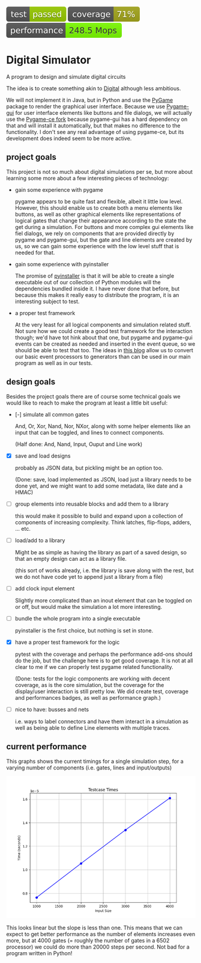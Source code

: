 ![Test](illustrations/test.svg) ![Coverage](illustrations/coverage.svg) ![Performance](illustrations/performance.svg)

# Digital Simulator

A program to design and simulate digital circuits

The idea is to create something akin to [Digital](https://github.com/hneemann/Digital) although less ambitious.

We will not implement it in Java, but in Python and use the [PyGame](https://github.com/pygame/pygame) package to render the graphical user interface. Because we use [Pygame-gui](https://github.com/MyreMylar/pygame_gui) for user interface elements like buttons and file dialogs, we will actually use the [Pygame-ce fork](https://github.com/pygame-community/pygame-ce) because pygame-gui has a hard dependency on that and will install it automatically, but that makes no difference to the functionality. I don't see any real advantage of using pygame-ce, but its development does indeed seem to be more active.

## project goals

This project is not so much about digital simulations per se, but more about learning some more about a few interesting pieces of technology:

- gain some experience with pygame

  pygame appears to be quite fast and flexible, albeit it little low level. However, this should enable us to create both a menu elements like buttons, as well as other graphical elements like representations of logical gates that change their appearance according to the state the get during a simulation. For buttons and more complex gui elements like fiel dialogs, we rely on components
  that are provided directly by pygame and pygame-gui, but the gate and line elements are created by us, so we can gain some experience with the low level stuff that is needed for that.
  
- gain some experience with pyinstaller 

  The promise of [pyinstaller](https://github.com/pyinstaller/pyinstaller) is that it will be able to create a single executable out of our collection of Python modules will the dependencies bundled inside it.
  I have never done that before, but because this makes it really easy to distribute the program, it is an interesting subject to test.

- a proper test framework

  At the very least for all logical components and simulation related stuff. Not sure how we could create a good test framework for the interaction though; we'd have tot hink about that one,
  but pygame and pygame-gui events can be created as needed and inserted in the event queue, so we should be able to test that too. The ideas in [this blog](https://blog.codemanship.dev/how-to-feature-test-your-pygame-game) allow us to convert our basic event processors to generators than can be used in our main program as well as in our tests.
  
## design goals

Besides the project goals there are of course some technical goals we would like to reach to make the program at least a little bit useful:

- [-] simulate all common gates

  And, Or, Xor, Nand, Nor, NXor, along with some helper elements like an input that can be toggled, and lines to connect components.

  (Half done: And, Nand, Input, Ouput and Line work)
      
- [x] save and load designs

  probably as JSON data, but pickling might be an option too.

  (Done: save, load implemented as JSON, load just a library needs to be done yet, and we might want to add some metadata, like date and a HMAC)

- [ ] group elements into reusable blocks and add them to a library

  this would make it possible to build and expand upon a collection of components of increasing complexity. Think latches, flip-flops, adders, ... etc.
      
- [ ] load/add to a library

  Might be as simple as having the library as part of a saved design, so that an empty design can act as a library file.

  (this sort of works already, i.e. the library is save along with the rest, but we do not have code yet to append just a library from a file)

- [ ] add clock input element

  Slightly more complicated than an inout element that can be toggled on or off, but would make the simulation a lot more interesting.
      
- [ ] bundle the whole program into a single executable

  pyinstaller is the first choice, but nothing is set in stone.
      
- [x] have a proper test framework for the logic

  pytest with the coverage and perhaps the performance add-ons should do the job, but the challenge here is to get good coverage. It is not at all clear to me if we can properly test pygame related functionality.

  (Done: tests for the logic components are working with decent coverage, as is the core simulation, but the coverage for the display/user interaction is still pretty low. We did create test, coverage and performances badges, as well as performance graph.)

- [ ] nice to have: busses and nets

  i.e. ways to label connectors and have them interact in a simulation as well as being able to define Line elements with multiple traces.

## current performance

This graphs shows the current timings for a single simulation step, for a varying number of components (i.e. gates, lines and input/outputs)

![Performance graph](illustrations/simulation_benchmark.png)

This looks linear but the slope is less than one. This means that we can expect to get better performance as the number of elements increases even more, but at 4000 gates (= roughly the number of gates in a 6502 processor) we could do more than 20000 steps per second. Not bad for a program written in Python!